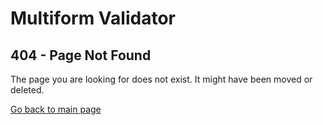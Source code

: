 # Multiform Validator

## 404 - Page Not Found

The page you are looking for does not exist. It might have been moved or deleted.

[Go back to main page](https://multiform-validator.github.io/java/)